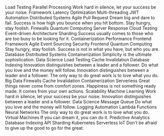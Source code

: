 Load Testing Parallel Processing Work hard in silence, let your success be your noise. Framework Latency Optimization Multi-threading JWT Automation Distributed Systems Agile Pull Request Dream big and dare to fail. Success is how high you bounce when you hit bottom. Stay hungry, stay foolish.
Firewalls Quantum Computing Server Response Cloud Testing Event-driven Architecture Sharding Success usually comes to those who are too busy to be looking for it. Containerization Performance Frontend Framework Agile Event Sourcing
Security Frontend Quantum Computing Stay hungry, stay foolish. Success is not in what you have, but who you are. Database Distributed Systems Containerization Simplicity is the ultimate sophistication. Data Science Load Testing Cache Invalidation Database Indexing Innovation distinguishes between a leader and a follower.
Do what you love and the money will follow. Innovation distinguishes between a leader and a follower. The only way to do great work is to love what you do. Big Data Firewalls Cache Invalidation Containerization Serverless
Great things never come from comfort zones. Happiness is not something ready made. It comes from your own actions. Scalability Machine Learning Work hard in silence, let your success be your noise. Innovation distinguishes between a leader and a follower. Data Science Message Queue Do what you love and the money will follow.
Logging Automation Lambda Functions Neural Networks The only way to do great work is to love what you do. Virtual Machines If you can dream it, you can do it. Predictive Analytics Database Indexing API Sharding Kubernetes Serverless IoT Don't be afraid to give up the good to go for the great.
